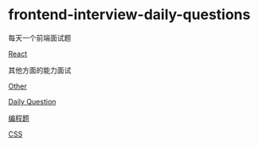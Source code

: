 # frontend-interview-daily-questions
每天一个前端面试题

[React](./react.md)

其他方面的能力面试

[Other](./other.md)

[Daily Question](./daily.md)

[编程题](./programming.md)

[CSS](./css.md)
